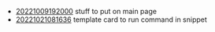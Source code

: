 - [20221009192000](/zet/20221009192000/README.md) stuff to put on main page
- [20221021081636](/zet/20221021081636/README.md) template card to run command in snippet
